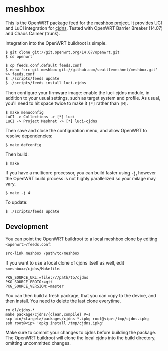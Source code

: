 meshbox
=======

This is the OpenWRT package feed for the [meshbox][meshbox] project. It provides UCI and LuCI integration for [cjdns][cjdns]. Tested with OpenWRT Barrier Breaker (14.07) and Chaos Calmer (trunk).

[meshbox]: http://fund.meshwith.me
[cjdns]: https://github.com/cjdelisle/cjdns

Integration into the OpenWRT buildroot is simple.

    $ git clone git://git.openwrt.org/14.07/openwrt.git
    $ cd openwrt

    $ cp feeds.conf.default feeds.conf
    $ echo 'src-git meshbox git://github.com/seattlemeshnet/meshbox.git' >> feeds.conf
    $ ./scripts/feeds update
    $ ./scripts/feeds install luci-cjdns

Then configure your firmware image: enable the luci-cjdns module, in addition to your usual settings, such as target system and profile. As usual, you'll need to hit space twice to make it `[*]` rather than `[M]`.

    $ make menuconfig
    LuCI -> Collections -> [*] luci
    LuCI -> Project Meshnet -> [*] luci-cjdns

Then save and close the configuration menu, and allow OpenWRT to resolve dependencies:

    $ make defconfig

Then build:

    $ make

If you have a multicore processor, you can build faster using `-j`, however the OpenWRT build process is not highly parallelized so your milage may vary.

    $ make -j 4

To update:

    $ ./scripts/feeds update


Development
-----------

You can point the OpenWRT buildroot to a local meshbox clone by editing `<openwrt>/feeds.conf`:

    src-link meshbox /path/to/meshbox

If you want to use a local clone of cjdns itself as well, edit `<meshbox>/cjdns/Makefile`:

    PKG_SOURCE_URL:=file:///path/to/cjdns
    PKG_SOURCE_PROTO:=git
    PKG_SOURCE_VERSION:=master

You can then build a fresh package, that you can copy to the device, and then install. You need to delete the last clone everytime.

    rm dl/cjdns-*
    make package/cjdns/{clean,compile} V=s
    scp bin/<target>/packages/cjdns-*.ipkg root@<ip>:/tmp/cjdns.ipkg
    ssh root@<ip> 'opkg install /tmp/cjdns.ipkg'

Make sure to commit your changes to cjdns before building the package. The OpenWRT buildroot will clone the local cjdns into the build directory, omitting uncommitted changes.
